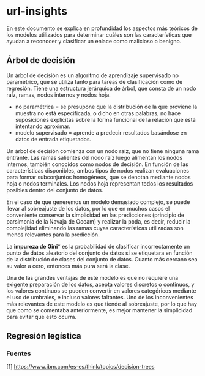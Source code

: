 # url-insights
En este documento se explica en profundidad los aspectos más teóricos de los modelos utilizados para determinar cuáles son las características que ayudan a reconocer y clasificar un enlace como malicioso o benigno.

## Árbol de decisión

Un árbol de decisión es un algoritmo de aprendizaje supervisado no paramétrico, que se utiliza tanto para tareas de clasificación como de regresión. Tiene una estructura jerárquica de árbol, que consta de un nodo raíz, ramas, nodos internos y nodos hoja.

- no paramétrica = se presupone que la distribución de la que proviene la muestra no está especificada, o dicho en otras palabras, no hace suposiciones explícitas sobre la forma funcional de la relación que está intentando aproximar.
- modelo supervisado = aprende a predecir resultados basándose en datos de entrada etiquetados.

Un árbol de decisión comienza con un nodo raíz, que no tiene ninguna rama entrante. Las ramas salientes del nodo raíz luego alimentan los nodos internos, también conocidos como nodos de decisión. En función de las características disponibles, ambos tipos de nodos realizan evaluaciones para formar subconjuntos homogéneos, que se denotan mediante nodos hoja o nodos terminales. Los nodos hoja representan todos los resultados posibles dentro del conjunto de datos.

En el caso de que generemos un modelo demasiado complejo, se puede llevar al sobreajuste de los datos, por lo que en muchos casos el conveniente conservar la simplicidad en las predicciones (principio de parsimonia de la Navaja de Occam) y realizar la poda, es decir, reducir la complejidad eliminando las ramas cuyas características utilizadas son menos relevantes para la predicción.

La **impureza de Gini*** es la probabilidad de clasificar incorrectamente un punto de datos aleatorio del conjunto de datos si se etiquetara en función de la distribución de clases del conjunto de datos. Cuanto más cercano sea su valor a cero, entonces más pura será la clase.

Una de las grandes ventajas de este modelo es que no requiere una exigente preparación de los datos, acepta valores discretos o continuos, y los valores continuos se pueden convertir en valores categóricos mediante el uso de umbrales, e incluso valores faltantes. Uno de los inconvenientes más relevantes de este modelo es que tiende al sobreajuste, por lo que hay que como se comentaba anteriormente, es mejor mantener la simplicidad para evitar que esto ocurra.

## Regresión legística



### Fuentes
[1] https://www.ibm.com/es-es/think/topics/decision-trees
